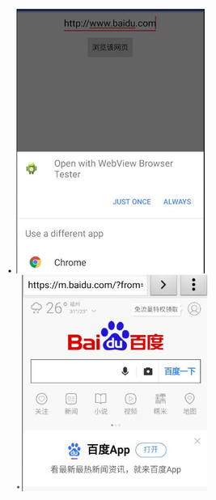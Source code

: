   *  ![image](https://github.com/dream2018seek/androidtest/blob/master/pictures/intent211.png)  
    *  ![image](https://github.com/dream2018seek/androidtest/blob/master/pictures/intent222.png)
